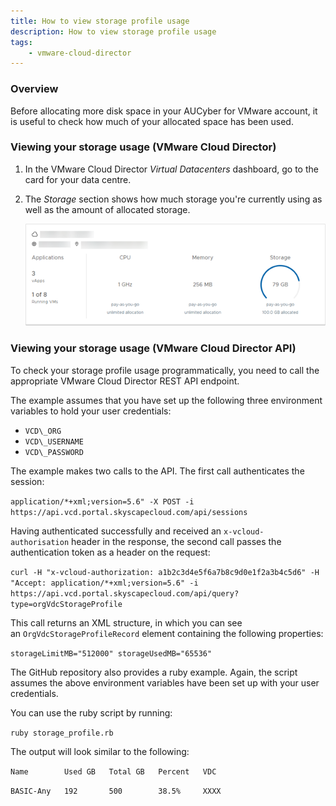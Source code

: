 ```yaml
---
title: How to view storage profile usage
description: How to view storage profile usage
tags:
    - vmware-cloud-director
---
```


### Overview

Before allocating more disk space in your AUCyber for VMware account, it is useful to check how much of your allocated space has been used.  

### Viewing your storage usage (VMware Cloud Director)

1. In the VMware Cloud Director _Virtual Datacenters_ dashboard, go to the card for your data centre.

2. The _Storage_ section shows how much storage you're currently using as well as the amount of allocated storage.

    ![Storage](./assets/storage.png)

### Viewing your storage usage (VMware Cloud Director API)

To check your storage profile usage programmatically, you need to call the appropriate VMware Cloud Director REST API endpoint.

The example assumes that you have set up the following three environment variables to hold your user credentials:

- `VCD\_ORG`
- `VCD\_USERNAME`
- `VCD\_PASSWORD`

The example makes two calls to the API. The first call authenticates the session:

`application/*+xml;version=5.6" -X POST -i https://api.vcd.portal.skyscapecloud.com/api/sessions`

Having authenticated successfully and received an ``x-vcloud-authorisation`` header in the response, the second call passes the authentication token as a header on the request:

`curl -H "x-vcloud-authorization: a1b2c3d4e5f6a7b8c9d0e1f2a3b4c5d6" -H "Accept: application/*+xml;version=5.6" -i https://api.vcd.portal.skyscapecloud.com/api/query?type=orgVdcStorageProfile`

This call returns an XML structure, in which you can see an `OrgVdcStorageProfileRecord` element containing the following properties:

`storageLimitMB="512000" storageUsedMB="65536"`

The GitHub repository also provides a ruby example. Again, the script assumes the above environment variables have been set up with your user credentials.

You can use the ruby script by running:

`ruby storage_profile.rb`

The output will look similar to the following:

`Name        Used GB   Total GB   Percent   VDC`

`BASIC-Any   192       500        38.5%     XXXX`
